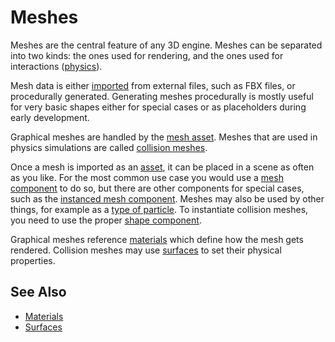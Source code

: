 # Meshes

Meshes are the central feature of any 3D engine. Meshes can be separated into two kinds: the ones used for rendering, and the ones used for interactions ([physics](../../physics/jolt/jolt-overview.md)).

Mesh data is either [imported](../../assets/import-assets.md) from external files, such as FBX files, or procedurally generated. Generating meshes procedurally is mostly useful for very basic shapes either for special cases or as placeholders during early development.

Graphical meshes are handled by the [mesh asset](mesh-asset.md). Meshes that are used in physics simulations are called [collision meshes](../../physics/jolt/collision-shapes/jolt-collision-meshes.md).

Once a mesh is imported as an [asset](../../assets/assets-overview.md), it can be placed in a scene as often as you like. For the most common use case you would use a [mesh component](mesh-component.md) to do so, but there are other components for special cases, such as the [instanced mesh component](instanced-mesh-component.md). Meshes may also be used by other things, for example as a [type of particle](../../effects/particle-effects/particle-renderers.md#mesh-renderer). To instantiate collision meshes, you need to use the proper [shape component](../../physics/jolt/collision-shapes/jolt-shapes.md).

Graphical meshes reference [materials](../../materials/materials-overview.md) which define how the mesh gets rendered. Collision meshes may use [surfaces](../../materials/surfaces.md) to set their physical properties.

## See Also

* [Materials](../../materials/materials-overview.md)
* [Surfaces](../../materials/surfaces.md)
